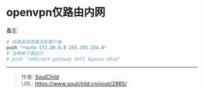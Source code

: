 # openvpn仅路由内网

<!--more-->
备忘
```bash
# 将路由信息推送到客户端
push "route 172.30.0.0 255.255.254.0"   
# 注释掉下面这行                                                                        
# push "redirect-gateway def1 bypass-dhcp"
```


---

> 作者: [SoulChild](https://www.soulchild.cn)  
> URL: https://www.soulchild.cn/post/2865/  

